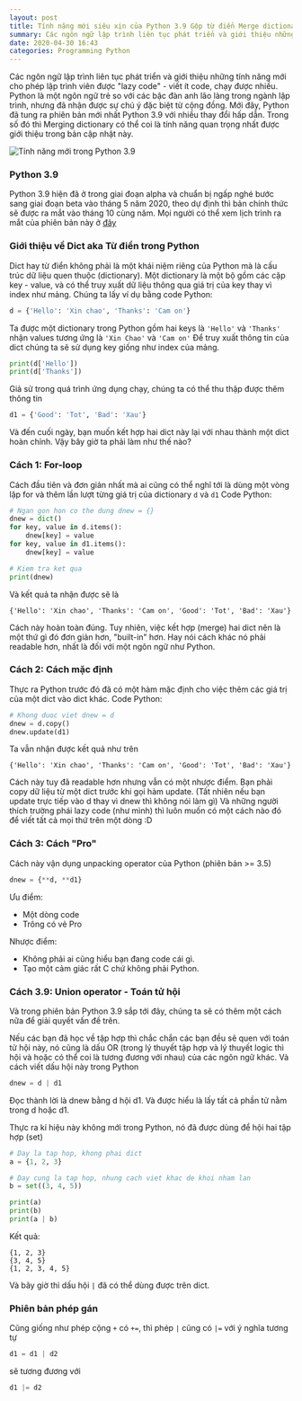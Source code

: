```yaml
---
layout: post
title: Tính năng mới siêu xịn của Python 3.9 Gộp từ điển Merge dictionaries
summary: Các ngôn ngữ lập trình liên tục phát triển và giới thiệu những tính năng mới cho phép lập trình viên được "lazy code" - viết ít code, chạy được nhiều. Python là một ngôn ngữ trẻ so với các bậc đàn anh lão làng trong ngành lập trình, nhưng đã nhận được sự chú ý đặc biệt từ cộng đồng. Mới đây, Python đã tung ra phiên bản mới nhất Python 3.9 với nhiều thay đổi hấp dẫn. Trong số đó thì Merging dictionary có thể coi là tính năng quan trọng nhất được giới thiệu trong bản cập nhật này.
date: 2020-04-30 16:43
categories: Programming Python
---
```


Các ngôn ngữ lập trình liên tục phát triển và giới thiệu những tính năng mới cho phép lập trình viên được "lazy code" - viết ít code, chạy được nhiều. Python là một ngôn ngữ trẻ so với các bậc đàn anh lão làng trong ngành lập trình, nhưng đã nhận được sự chú ý đặc biệt từ cộng đồng. Mới đây, Python đã tung ra phiên bản mới nhất Python 3.9 với nhiều thay đổi hấp dẫn. Trong số đó thì Merging dictionary có thể coi là tính năng quan trọng nhất được giới thiệu trong bản cập nhật này.

![Tính năng mới trong Python 3.9](https://lh3.googleusercontent.com/GfKVXaslf5LbFPDM8BLPDG6CrNRCpSVaFjrnKY__RtAtB2yQhmONYzOaG96jIRB_OwBwYlz3EeV8X3nnAyu8OI-LQkOFoP2h_618qeEOpOPghNTbD4AyHGZOHFL5OJ2CaIxjdqk_tbF5y2C-Y_kYnA7pBWqmSvgaiTxZXco09_HRR3ma7hVzZg13Bb9zi5fTF7Lw0vU4pwDUC5QBABi6CmL9P4FnSd1o4_P0c4Fd5vHhCSBxWOP_XCY_gIOLNK-2aqm5Y5rbFe80prqXoq6tiLzePMk7pYzg-poC1-_SPwJHjF6SDsX955-n8C24EOUfwTgU9FKopybKBVwQdiOMnQ5lNus2z6xihiHKfS2O93xXtSPYwC2TCd46LHRsGregq5RJXxXOLuEca8ETFdsbtA7vf33Yjat_xGVjygc7QlCOP8rJ1_YDUupv88rVMCCo_UZu5iAfbSOTP6OEc07h6gUDk5pX1aoP1i458ec9s5zPSTxhZqBhxkHHNRrerCSnchDsyllp8FVo3rBUwIoz5bMmKP4CDIdpihkLSWnb9yHiy3eX-qaBt3e2k8Wpe9LN0v8OPteWlR0OrjI4w-M8cD2fus_nWUbT627vmKAraFR8JoJJ03zkPozEn0YEvvfnPKMGtMPFC8wq18D971HLHAXm_j6pfDc--Q1JawmXd1vaOSRyG9sfWouNFrpjNA=w700-h298-no)

### Python 3.9
Python 3.9 hiện đã ở trong giai đoạn alpha và chuẩn bị ngấp nghé bước sang giai đoạn beta vào tháng 5 năm 2020, theo dự định thì bản chính thức sẽ được ra mắt vào tháng 10 cùng năm. Mọi người có thể xem lịch trình ra mắt của phiên bản này ở [đây](https://www.python.org/dev/peps/pep-0596/)

### Giới thiệu về Dict aka Từ điển trong Python
Dict hay từ điển không phải là một khái niệm riêng của Python mà là cấu trúc dữ liệu quen thuộc (dictionary). Một dictionary là một bộ gồm các cặp key - value, và có thể truy xuất dữ liệu thông qua giá trị của key thay vì index như mảng. Chúng ta lấy ví dụ bằng code Python:

```python
d = {'Hello': 'Xin chao', 'Thanks': 'Cam on'}
```

Ta được một dictionary trong Python gồm hai keys là ```'Hello'``` và  ```'Thanks'``` nhận values tương ứng là ```'Xin Chao'``` và ```'Cam on'``` 
Để truy xuất thông tin của dict chúng ta sẽ sử dụng key giống như index của mảng.
```python
print(d['Hello'])
print(d['Thanks'])
```

Giả sử trong quá trình ứng dụng chạy, chúng ta có thể thu thập được thêm thông tin
```python
d1 = {'Good': 'Tot', 'Bad': 'Xau'}
```
Và đến cuối ngày, bạn muốn kết hợp hai dict này lại với nhau thành một dict hoàn chỉnh. Vậy bây giờ ta phải làm như thế nào?

### Cách 1: For-loop
Cách đầu tiên và đơn giản nhất mà ai cũng có thể nghĩ tới là dùng một vòng lặp for và thêm lần lượt từng giá trị của dictionary ```d``` và ```d1```
Code Python:
```python
# Ngan gon hon co the dung dnew = {}
dnew = dict()
for key, value in d.items():
    dnew[key] = value
for key, value in d1.items():
    dnew[key] = value

# Kiem tra ket qua
print(dnew)
```
Và kết quả ta nhận được sẽ là
```
{'Hello': 'Xin chao', 'Thanks': 'Cam on', 'Good': 'Tot', 'Bad': 'Xau'}
```
Cách này hoàn toàn đúng. Tuy nhiên, việc kết hợp (merge) hai dict nên là một thứ gì đó đơn giản hơn, "built-in" hơn. Hay nói cách khác nó phải readable hơn, nhất là đối với một ngôn ngữ như Python.

### Cách 2: Cách mặc định
Thực ra Python trước đó đã có một hàm mặc định cho việc thêm các giá trị của một dict vào dict khác.
Code Python:
```python
# Khong duoc viet dnew = d
dnew = d.copy()
dnew.update(d1)
```
Ta vẫn nhận được kết quả như trên
```
{'Hello': 'Xin chao', 'Thanks': 'Cam on', 'Good': 'Tot', 'Bad': 'Xau'}
```
Cách này tuy đã readable hơn nhưng vẫn có một nhược điểm. Bạn phải copy dữ liệu từ một dict trước khi gọi hàm update. (Tất nhiên nếu bạn update trực tiếp vào d thay vì dnew thì không nói làm gì)
Và những người thích trường phái lazy code (như mình) thì luôn muốn có một cách nào đó để viết tất cả mọi thứ trên một dòng :D

### Cách 3: Cách "Pro"
Cách này vận dụng unpacking operator của Python (phiên bản >= 3.5)
```python
dnew = {**d, **d1}
```
Ưu điểm:
- Một dòng code
- Trông có vẻ Pro

Nhược điểm:
- Không phải ai cũng hiểu bạn đang code cái gì.
- Tạo một cảm giác rất C chứ không phải Python.

### Cách 3.9: Union operator - Toán tử hội
Và trong phiên bản Python 3.9 sắp tới đây, chúng ta sẽ có thêm một cách nữa để giải quyết vấn đề trên.

Nếu các bạn đã học về tập hợp thì chắc chắn các bạn đều sẽ quen với toán tử hội này, nó cũng là dấu OR (trong lý thuyết tập hợp và lý thuyết logic thì hội và hoặc có thể coi là tương đương với nhau) của các ngôn ngữ khác.
Và cách viết dấu hội này trong Python
```python
dnew = d | d1
```
Đọc thành lời là dnew bằng d hội d1. Và được hiểu là lấy tất cả phần tử nằm trong d hoặc d1.

Thực ra kí hiệu này không mới trong Python, nó đã được dùng để hội hai tập hợp (set)
```python
# Day la tap hop, khong phai dict
a = {1, 2, 3}

# Day cung la tap hop, nhung cach viet khac de khoi nham lan
b = set((3, 4, 5))

print(a)
print(b)
print(a | b)
```

Kết quả:

    {1, 2, 3}
    {3, 4, 5}
    {1, 2, 3, 4, 5}

Và bây giờ thì dấu hội ```|``` đã có thể dùng được trên dict.

### Phiên bản phép gán
Cũng giống như phép cộng ```+``` có ```+=```, thì phép ```|``` cũng có ```|=``` với ý nghĩa tương tự
```python
d1 = d1 | d2
```
sẽ tương đương với
```python
d1 |= d2
```
